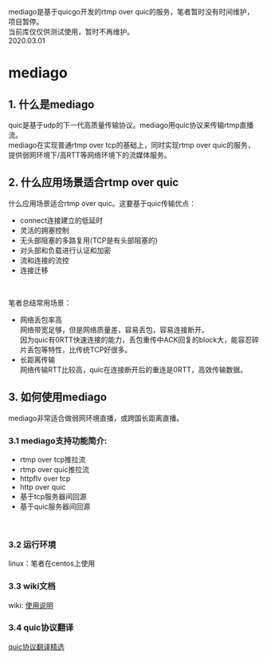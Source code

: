 mediago是基于quicgo开发的rtmp over quic的服务，笔者暂时没有时间维护，项目暂停。<br/>
当前库仅仅供测试使用，暂时不再维护。<br/>
2020.03.01

# mediago
## 1. 什么是mediago
quic是基于udp的下一代高质量传输协议。mediago用quic协议来传输rtmp直播流。<br>
mediago在实现普通rtmp over tcp的基础上，同时实现rtmp over quic的服务，提供弱网环境下/高RTT等网络环境下的流媒体服务。

## 2. 什么应用场景适合rtmp over quic
什么应用场景适合rtmp over quic。这要基于quic传输优点：
* connect连接建立的低延时
* 灵活的拥塞控制
* 无头部阻塞的多路复用(TCP是有头部阻塞的)
* 对头部和负载进行认证和加密
* 流和连接的流控
* 连接迁移
<br/>

笔者总结常用场景：<br/>
* 网络丢包率高 <br/>
网络带宽足够，但是网络质量差，容易丢包，容易连接断开。<br/>
因为quic有0RTT快速连接的能力，丢包重传中ACK回复的block大，能容忍碎片丢包等特性，比传统TCP好很多。
* 长距离传输 <br/>
网络传输RTT比较高，quic在连接断开后的重连是0RTT，高效传输数据。

## 3. 如何使用mediago
mediago非常适合做弱网环境直播，或跨国长距离直播。<br>
### 3.1 mediago支持功能简介:<br/>
* rtmp over tcp推拉流
* rtmp over quic推拉流
* httpflv over tcp
* http over quic
* 基于tcp服务器间回源
* 基于quic服务器间回源

<br>

### 3.2 运行环境
linux：笔者在centos上使用

### 3.3 wiki文档
wiki: [使用说明](https://github.com/runner365/mediago_bin/blob/master/doc/Index.md)

### 3.4 quic协议翻译
[quic协议翻译精选](https://github.com/runner365/read_book/blob/master/Quic/Quic_Wire_layout_specification_%E8%87%AA%E8%AF%91.md)
